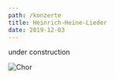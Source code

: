 ```yaml
---
path: /konzerte
title: Heinrich-Heine-Lieder
date: 2019-12-03
---
```


 under construction

 ![Chor](chor.jpg)

